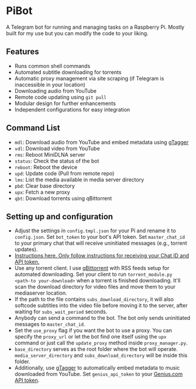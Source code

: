 # PiBot

A Telegram bot for running and managing tasks on a Raspberry Pi. Mostly built for my use but you can modify the code to your liking.

## Features
- Runs common shell commands
- Automated subtitle downloading for torrents
- Automatic proxy management via site scraping (if Telegram is inaccessible in your location)
- Downloading audio from YouTube
- Remote code updating using `git pull`
- Modular design for further enhancements
- Independent configurations for easy integration

## Command List
- `mdl`: Download audio from YouTube and embed metadata using [gTagger](https://github.com/haroon96/gTagger)
- `vdl`: Download video from YouTube
- `rms`: Reboot MiniDLNA server
- `status`: Check the status of the bot
- `reboot`: Reboot the device
- `upd`: Update code (Pull from remote repo)
- `lms`: List the media available in media server directory
- `pbd`: Clear base directory
- `upx`: Fetch a new proxy
- `qbt`: Download torrents using qBittorrent

## Setting up and configuration
- Adjust the settings in `config.tmpl.json` for your Pi and rename it to `config.json`. Set `bot_token` to your bot's API token. Set `master_chat_id` to your primary chat that will receive uninitiated messages (e.g., torrent updates). 
- [Instructions here. Only follow instructions for receiving your Chat ID and API token.](https://docs.influxdata.com/kapacitor/v1.5/event_handlers/telegram/#telegram-setup)
- Use any torrent client. I use [qBittorrent](https://qbittorrent.org/) with RSS feeds setup for automated downloading. Set your client to run `torrent_module.py <path-to your-download>` when a torrent is finished downloading. It'll scan the download directory for video files and move them to your mediaserver location.
- If the path to the file contains `subs_download_directory`, it will also softcode subtitles into the video file before moving it to the server, after waiting for `subs_wait_period` seconds.
- Anybody can send a command to the bot. The bot only sends uninitiated messages to `master_chat_id`.
- Set the `use_proxy` flag if you want the bot to use a proxy. You can specify the `proxy_url` or let the bot find one itself using the `upx` command or just call the `update_proxy` method inside `proxy_manager.py`.
- `base_directory` serves as the root folder where the bot will operate. `media_server_directory` and `subs_download_directory` will be inside this folder.
- Additionally, use [gTagger](https://github.com/haroon96/gTagger.git) to automatically embed metadata to music downloaded from YouTube. Set `genius_api_token` to your [Genius.com API token](https://genius.com/developers). 
